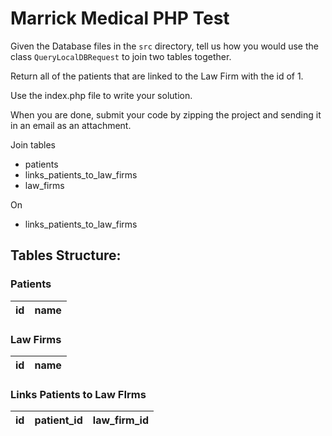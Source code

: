 # Marrick Medical PHP Test

Given the Database files in the `src` directory, tell us how you would use the class `QueryLocalDBRequest` to
join two tables together.

Return all of the patients that are linked to the Law Firm with the id of 1.

Use the index.php file to write your solution.

When you are done, submit your code by zipping the project and sending it in an email as an attachment.

Join tables 
- patients
- links_patients_to_law_firms
- law_firms

On
- links_patients_to_law_firms

## Tables Structure:
### Patients
id | name
---|-----

### Law Firms
id | name
---|-----

### Links Patients to Law FIrms
id | patient_id | law_firm_id
---|-----|----
